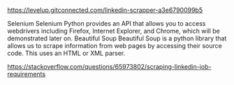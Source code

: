 https://levelup.gitconnected.com/linkedin-scrapper-a3e6790099b5



Selenium
Selenium Python provides an API that allows you to access webdrivers including Firefox, Internet Explorer, and Chrome, which will be demonstrated later on.
Beautiful Soup
Beautiful Soup is a python library that allows us to scrape information from web pages by accessing their source code. This uses an HTML or XML parser.





https://stackoverflow.com/questions/65973802/scraping-linkedin-job-requirements